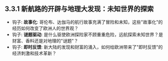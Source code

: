 ## 3.3.1 新航路的开辟与地理大发现：未知世界的探索

- 钩子: **故事化**: 哥伦布、达伽马的航行故事充满了冒险和未知，这些"故事化"的经历如何改变了欧洲人的世界观？
- 钩子: **谜题驱动**: 是什么驱使欧洲探险家不顾重重危险，远航探索未知世界？是财富、香料还是对地理的"谜题"？
- 钩子: **即时反馈**: 新大陆的发现和财富的涌入，如何给欧洲带来了"即时反馈"的经济刺激和技术革新？